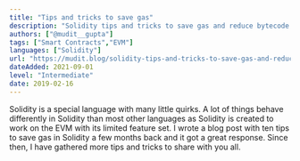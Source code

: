 ```yaml
---
title: "Tips and tricks to save gas"
description: "Solidity tips and tricks to save gas and reduce bytecode size"
authors: ["@mudit__gupta"]
tags: ["Smart Contracts","EVM"]
languages: ["Solidity"]
url: "https://mudit.blog/solidity-tips-and-tricks-to-save-gas-and-reduce-bytecode-size/"
dateAdded: 2021-09-01
level: "Intermediate"
date: 2019-02-16
---
```


Solidity is a special language with many little quirks. A lot of things behave differently in Solidity than most other languages as Solidity is created to work on the EVM with its limited feature set. I wrote a blog post with ten tips to save gas in Solidity a few months back and it got a great response. Since then, I have gathered more tips and tricks to share with you all.